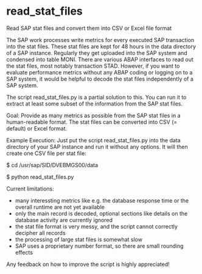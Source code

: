 # read_stat_files
Read SAP stat files and convert them into CSV or Excel file format

The SAP work processes write metrics for every executed SAP transaction into the stat files. These stat files are kept for 48 hours in the data directory of a SAP instance. Regularly they get uploaded into the SAP system and condensed into table MONI. There are various ABAP interfaces to read out the stat files, most notably transaction STAD. However, if you want to evaluate performance metrics without any ABAP coding or logging on to a SAP system, it would be helpful to decode the stat files independently of a SAP system.

The script read_stat_files.py is a partial solution to this. You can run it to extract at least some subset of the information from the SAP stat files.

Goal:
Provide as many metrics as possible from the SAP stat files in a human-readable format.
The stat files can be converted into CSV (= default) or Excel format.

Example Execution:
Just put the script read_stat_files.py into the data directory of your SAP instance and run it without any options. It will then create one CSV file per stat file:

$ cd /usr/sap/SID/DVEBMGS00/data

$ python read_stat_files.py


Current limitations:
- many interessting metrics like e.g. the database response time or the overall runtime are not yet available
- only the main record is decoded, optional sections like details on the database activity are currently ignored
- the stat file format is very messy, and the script cannot correctly decipher all records
- the processing of large stat files is somewhat slow
- SAP uses a proprietary number format, so there are small rounding effects


Any feedback on how to improve the script is highly appreciated!
